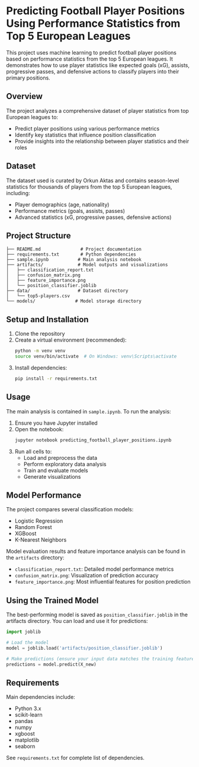 # Predicting Football Player Positions Using Performance Statistics from Top 5 European Leagues

This project uses machine learning to predict football player positions based on performance statistics from the top 5
European leagues. It demonstrates how to use player statistics like expected goals (xG), assists, progressive passes,
and defensive actions to classify players into their primary positions.

## Overview

The project analyzes a comprehensive dataset of player statistics from top European leagues to:

- Predict player positions using various performance metrics
- Identify key statistics that influence position classification
- Provide insights into the relationship between player statistics and their roles

## Dataset

The dataset used is curated by Orkun Aktas and contains season-level statistics for thousands of players from the top 5
European leagues, including:

- Player demographics (age, nationality)
- Performance metrics (goals, assists, passes)
- Advanced statistics (xG, progressive passes, defensive actions)

## Project Structure

```
├── README.md               # Project documentation
├── requirements.txt        # Python dependencies
├── sample.ipynb           # Main analysis notebook
├── artifacts/             # Model outputs and visualizations
│   ├── classification_report.txt
│   ├── confusion_matrix.png
│   ├── feature_importance.png
│   └── position_classifier.joblib
├── data/                  # Dataset directory
│   └── top5-players.csv   
└── models/               # Model storage directory
```

## Setup and Installation

1. Clone the repository
2. Create a virtual environment (recommended):
   ```bash
   python -m venv venv
   source venv/bin/activate  # On Windows: venv\Scripts\activate
   ```
3. Install dependencies:
   ```bash
   pip install -r requirements.txt
   ```

## Usage

The main analysis is contained in `sample.ipynb`. To run the analysis:

1. Ensure you have Jupyter installed
2. Open the notebook:
   ```bash
   jupyter notebook predicting_football_player_positions.ipynb
   ```
3. Run all cells to:
    - Load and preprocess the data
    - Perform exploratory data analysis
    - Train and evaluate models
    - Generate visualizations

## Model Performance

The project compares several classification models:

- Logistic Regression
- Random Forest
- XGBoost
- K-Nearest Neighbors

Model evaluation results and feature importance analysis can be found in the `artifacts` directory:

- `classification_report.txt`: Detailed model performance metrics
- `confusion_matrix.png`: Visualization of prediction accuracy
- `feature_importance.png`: Most influential features for position prediction

## Using the Trained Model

The best-performing model is saved as `position_classifier.joblib` in the artifacts directory. You can load and use it
for predictions:

```python
import joblib

# Load the model
model = joblib.load('artifacts/position_classifier.joblib')

# Make predictions (ensure your input data matches the training features)
predictions = model.predict(X_new)
```

## Requirements

Main dependencies include:

- Python 3.x
- scikit-learn
- pandas
- numpy
- xgboost
- matplotlib
- seaborn

See `requirements.txt` for complete list of dependencies.
